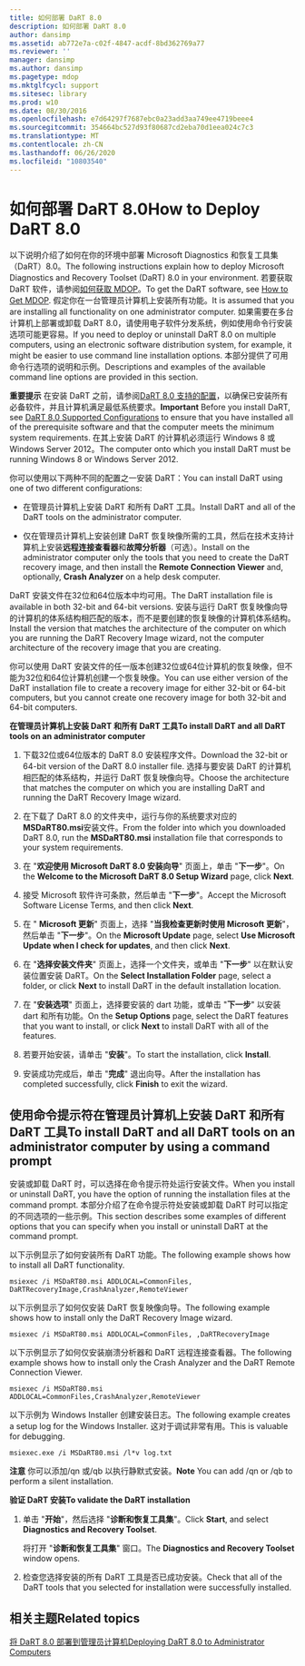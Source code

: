 ```yaml
---
title: 如何部署 DaRT 8.0
description: 如何部署 DaRT 8.0
author: dansimp
ms.assetid: ab772e7a-c02f-4847-acdf-8bd362769a77
ms.reviewer: ''
manager: dansimp
ms.author: dansimp
ms.pagetype: mdop
ms.mktglfcycl: support
ms.sitesec: library
ms.prod: w10
ms.date: 08/30/2016
ms.openlocfilehash: e7d64297f7687ebc0a23add3aa749ee4719beee4
ms.sourcegitcommit: 354664bc527d93f80687cd2eba70d1eea024c7c3
ms.translationtype: MT
ms.contentlocale: zh-CN
ms.lasthandoff: 06/26/2020
ms.locfileid: "10803540"
---
```

# <span data-ttu-id="3f5e6-103">如何部署 DaRT 8.0</span><span class="sxs-lookup"><span data-stu-id="3f5e6-103">How to Deploy DaRT 8.0</span></span>


<span data-ttu-id="3f5e6-104">以下说明介绍了如何在你的环境中部署 Microsoft Diagnostics 和恢复工具集（DaRT）8.0。</span><span class="sxs-lookup"><span data-stu-id="3f5e6-104">The following instructions explain how to deploy Microsoft Diagnostics and Recovery Toolset (DaRT) 8.0 in your environment.</span></span> <span data-ttu-id="3f5e6-105">若要获取 DaRT 软件，请参阅[如何获取 MDOP](https://go.microsoft.com/fwlink/?LinkId=322049)。</span><span class="sxs-lookup"><span data-stu-id="3f5e6-105">To get the DaRT software, see [How to Get MDOP](https://go.microsoft.com/fwlink/?LinkId=322049).</span></span> <span data-ttu-id="3f5e6-106">假定你在一台管理员计算机上安装所有功能。</span><span class="sxs-lookup"><span data-stu-id="3f5e6-106">It is assumed that you are installing all functionality on one administrator computer.</span></span> <span data-ttu-id="3f5e6-107">如果需要在多台计算机上部署或卸载 DaRT 8.0，请使用电子软件分发系统，例如使用命令行安装选项可能更容易。</span><span class="sxs-lookup"><span data-stu-id="3f5e6-107">If you need to deploy or uninstall DaRT 8.0 on multiple computers, using an electronic software distribution system, for example, it might be easier to use command line installation options.</span></span> <span data-ttu-id="3f5e6-108">本部分提供了可用命令行选项的说明和示例。</span><span class="sxs-lookup"><span data-stu-id="3f5e6-108">Descriptions and examples of the available command line options are provided in this section.</span></span>

<span data-ttu-id="3f5e6-109">**重要提示** 在安装 DaRT 之前，请参阅[DaRT 8.0 支持的配置](dart-80-supported-configurations-dart-8.md)，以确保已安装所有必备软件，并且计算机满足最低系统要求。</span><span class="sxs-lookup"><span data-stu-id="3f5e6-109">**Important** Before you install DaRT, see [DaRT 8.0 Supported Configurations](dart-80-supported-configurations-dart-8.md) to ensure that you have installed all of the prerequisite software and that the computer meets the minimum system requirements.</span></span> <span data-ttu-id="3f5e6-110">在其上安装 DaRT 的计算机必须运行 Windows 8 或 Windows Server 2012。</span><span class="sxs-lookup"><span data-stu-id="3f5e6-110">The computer onto which you install DaRT must be running Windows 8 or Windows Server 2012.</span></span>

 

<span data-ttu-id="3f5e6-111">你可以使用以下两种不同的配置之一安装 DaRT：</span><span class="sxs-lookup"><span data-stu-id="3f5e6-111">You can install DaRT using one of two different configurations:</span></span>

-   <span data-ttu-id="3f5e6-112">在管理员计算机上安装 DaRT 和所有 DaRT 工具。</span><span class="sxs-lookup"><span data-stu-id="3f5e6-112">Install DaRT and all of the DaRT tools on the administrator computer.</span></span>

-   <span data-ttu-id="3f5e6-113">仅在管理员计算机上安装创建 DaRT 恢复映像所需的工具，然后在技术支持计算机上安装**远程连接查看器**和**故障分析器**（可选）。</span><span class="sxs-lookup"><span data-stu-id="3f5e6-113">Install on the administrator computer only the tools that you need to create the DaRT recovery image, and then install the **Remote Connection Viewer** and, optionally, **Crash Analyzer** on a help desk computer.</span></span>

<span data-ttu-id="3f5e6-114">DaRT 安装文件在32位和64位版本中均可用。</span><span class="sxs-lookup"><span data-stu-id="3f5e6-114">The DaRT installation file is available in both 32-bit and 64-bit versions.</span></span> <span data-ttu-id="3f5e6-115">安装与运行 DaRT 恢复映像向导的计算机的体系结构相匹配的版本，而不是要创建的恢复映像的计算机体系结构。</span><span class="sxs-lookup"><span data-stu-id="3f5e6-115">Install the version that matches the architecture of the computer on which you are running the DaRT Recovery Image wizard, not the computer architecture of the recovery image that you are creating.</span></span>

<span data-ttu-id="3f5e6-116">你可以使用 DaRT 安装文件的任一版本创建32位或64位计算机的恢复映像，但不能为32位和64位计算机创建一个恢复映像。</span><span class="sxs-lookup"><span data-stu-id="3f5e6-116">You can use either version of the DaRT installation file to create a recovery image for either 32-bit or 64-bit computers, but you cannot create one recovery image for both 32-bit and 64-bit computers.</span></span>

**<span data-ttu-id="3f5e6-117">在管理员计算机上安装 DaRT 和所有 DaRT 工具</span><span class="sxs-lookup"><span data-stu-id="3f5e6-117">To install DaRT and all DaRT tools on an administrator computer</span></span>**

1.  <span data-ttu-id="3f5e6-118">下载32位或64位版本的 DaRT 8.0 安装程序文件。</span><span class="sxs-lookup"><span data-stu-id="3f5e6-118">Download the 32-bit or 64-bit version of the DaRT 8.0 installer file.</span></span> <span data-ttu-id="3f5e6-119">选择与要安装 DaRT 的计算机相匹配的体系结构，并运行 DaRT 恢复映像向导。</span><span class="sxs-lookup"><span data-stu-id="3f5e6-119">Choose the architecture that matches the computer on which you are installing DaRT and running the DaRT Recovery Image wizard.</span></span>

2.  <span data-ttu-id="3f5e6-120">在下载了 DaRT 8.0 的文件夹中，运行与你的系统要求对应的**MSDaRT80.msi**安装文件。</span><span class="sxs-lookup"><span data-stu-id="3f5e6-120">From the folder into which you downloaded DaRT 8.0, run the **MSDaRT80.msi** installation file that corresponds to your system requirements.</span></span>

3.  <span data-ttu-id="3f5e6-121">在 "**欢迎使用 Microsoft DaRT 8.0 安装向导**" 页面上，单击 "**下一步**"。</span><span class="sxs-lookup"><span data-stu-id="3f5e6-121">On the **Welcome to the Microsoft DaRT 8.0 Setup Wizard** page, click **Next**.</span></span>

4.  <span data-ttu-id="3f5e6-122">接受 Microsoft 软件许可条款，然后单击 "**下一步**"。</span><span class="sxs-lookup"><span data-stu-id="3f5e6-122">Accept the Microsoft Software License Terms, and then click **Next**.</span></span>

5.  <span data-ttu-id="3f5e6-123">在 " **Microsoft 更新**" 页面上，选择 "**当我检查更新时使用 Microsoft 更新**"，然后单击 "**下一步**"。</span><span class="sxs-lookup"><span data-stu-id="3f5e6-123">On the **Microsoft Update** page, select **Use Microsoft Update when I check for updates**, and then click **Next**.</span></span>

6.  <span data-ttu-id="3f5e6-124">在 "**选择安装文件夹**" 页面上，选择一个文件夹，或单击 "**下一步**" 以在默认安装位置安装 DaRT。</span><span class="sxs-lookup"><span data-stu-id="3f5e6-124">On the **Select Installation Folder** page, select a folder, or click **Next** to install DaRT in the default installation location.</span></span>

7.  <span data-ttu-id="3f5e6-125">在 "**安装选项**" 页面上，选择要安装的 dart 功能，或单击 "**下一步**" 以安装 dart 和所有功能。</span><span class="sxs-lookup"><span data-stu-id="3f5e6-125">On the **Setup Options** page, select the DaRT features that you want to install, or click **Next** to install DaRT with all of the features.</span></span>

8.  <span data-ttu-id="3f5e6-126">若要开始安装，请单击 "**安装**"。</span><span class="sxs-lookup"><span data-stu-id="3f5e6-126">To start the installation, click **Install**.</span></span>

9.  <span data-ttu-id="3f5e6-127">安装成功完成后，单击 "**完成**" 退出向导。</span><span class="sxs-lookup"><span data-stu-id="3f5e6-127">After the installation has completed successfully, click **Finish** to exit the wizard.</span></span>

## <span data-ttu-id="3f5e6-128">使用命令提示符在管理员计算机上安装 DaRT 和所有 DaRT 工具</span><span class="sxs-lookup"><span data-stu-id="3f5e6-128">To install DaRT and all DaRT tools on an administrator computer by using a command prompt</span></span>


<span data-ttu-id="3f5e6-129">安装或卸载 DaRT 时，可以选择在命令提示符处运行安装文件。</span><span class="sxs-lookup"><span data-stu-id="3f5e6-129">When you install or uninstall DaRT, you have the option of running the installation files at the command prompt.</span></span> <span data-ttu-id="3f5e6-130">本部分介绍了在命令提示符处安装或卸载 DaRT 时可以指定的不同选项的一些示例。</span><span class="sxs-lookup"><span data-stu-id="3f5e6-130">This section describes some examples of different options that you can specify when you install or uninstall DaRT at the command prompt.</span></span>

<span data-ttu-id="3f5e6-131">以下示例显示了如何安装所有 DaRT 功能。</span><span class="sxs-lookup"><span data-stu-id="3f5e6-131">The following example shows how to install all DaRT functionality.</span></span>

``` syntax
msiexec /i MSDaRT80.msi ADDLOCAL=CommonFiles, DaRTRecoveryImage,CrashAnalyzer,RemoteViewer 
```

<span data-ttu-id="3f5e6-132">以下示例显示了如何仅安装 DaRT 恢复映像向导。</span><span class="sxs-lookup"><span data-stu-id="3f5e6-132">The following example shows how to install only the DaRT Recovery Image wizard.</span></span>

``` syntax
msiexec /i MSDaRT80.msi ADDLOCAL=CommonFiles, ,DaRTRecoveryImage
```

<span data-ttu-id="3f5e6-133">以下示例显示了如何仅安装崩溃分析器和 DaRT 远程连接查看器。</span><span class="sxs-lookup"><span data-stu-id="3f5e6-133">The following example shows how to install only the Crash Analyzer and the DaRT Remote Connection Viewer.</span></span>

``` syntax
msiexec /i MSDaRT80.msi ADDLOCAL=CommonFiles,CrashAnalyzer,RemoteViewer 
```

<span data-ttu-id="3f5e6-134">以下示例为 Windows Installer 创建安装日志。</span><span class="sxs-lookup"><span data-stu-id="3f5e6-134">The following example creates a setup log for the Windows Installer.</span></span> <span data-ttu-id="3f5e6-135">这对于调试非常有用。</span><span class="sxs-lookup"><span data-stu-id="3f5e6-135">This is valuable for debugging.</span></span>

``` syntax
msiexec.exe /i MSDaRT80.msi /l*v log.txt 
```

<span data-ttu-id="3f5e6-136">**注意** 你可以添加/qn 或/qb 以执行静默式安装。</span><span class="sxs-lookup"><span data-stu-id="3f5e6-136">**Note** You can add /qn or /qb to perform a silent installation.</span></span>

 

**<span data-ttu-id="3f5e6-137">验证 DaRT 安装</span><span class="sxs-lookup"><span data-stu-id="3f5e6-137">To validate the DaRT installation</span></span>**

1.  <span data-ttu-id="3f5e6-138">单击 "**开始**"，然后选择 "**诊断和恢复工具集**"。</span><span class="sxs-lookup"><span data-stu-id="3f5e6-138">Click **Start**, and select **Diagnostics and Recovery Toolset**.</span></span>

    <span data-ttu-id="3f5e6-139">将打开 "**诊断和恢复工具集**" 窗口。</span><span class="sxs-lookup"><span data-stu-id="3f5e6-139">The **Diagnostics and Recovery Toolset** window opens.</span></span>

2.  <span data-ttu-id="3f5e6-140">检查您选择安装的所有 DaRT 工具是否已成功安装。</span><span class="sxs-lookup"><span data-stu-id="3f5e6-140">Check that all of the DaRT tools that you selected for installation were successfully installed.</span></span>

## <span data-ttu-id="3f5e6-141">相关主题</span><span class="sxs-lookup"><span data-stu-id="3f5e6-141">Related topics</span></span>


[<span data-ttu-id="3f5e6-142">将 DaRT 8.0 部署到管理员计算机</span><span class="sxs-lookup"><span data-stu-id="3f5e6-142">Deploying DaRT 8.0 to Administrator Computers</span></span>](deploying-dart-80-to-administrator-computers-dart-8.md)

 

 





